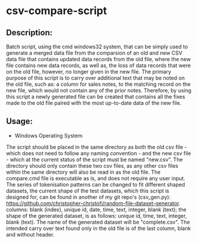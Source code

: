 # csv-compare-script

## Description:

Batch script, using the cmd windows32 system, that can be simply used to generate a merged data file from the comparsion of an old and new CSV data file that contains updated data records from the old file, where the new file contains new data records, as well as, the loss of data records that were on the old file, however, no longer given in the new file. The primary purpose of this script is to carry over additional text that may be noted on the old file, such as: a column for sales notes, to the matching record on the new file, which would not contain any of the prior notes. Therefore, by using this script a newly generated file can be created that contains all the fixes made to the old file paired with the most up-to-date data of the new file.

## Usage:

- Windows Operating System

The script should be placed in the same directory as both the old csv file - which does not need to follow any naming convention - and the new csv file - which at the current status of the script must be named "new.csv". The directory should only contain these two csv files, as any other csv files within the same directory will also be read in as the old file. The compare.cmd file is executable as is, and does not require any user input. The series of tokenisation patterns can be changed to fit different shaped datasets, the current shape of the test datasets, which this script is designed for, can be found in another of my git repo's (csv_gen.py): https://github.com/christopher-christofi/random-file-dataset-generator. columns: blank (index), unique id, date, time, text, integer, blank (text); the shape of the generated dataset, is as follows: unique id, time, text, integer, blank (text). The name of the generated dataset will be "complete.csv". The intended carry over text found only in the old file is of the last column, blank and without header.